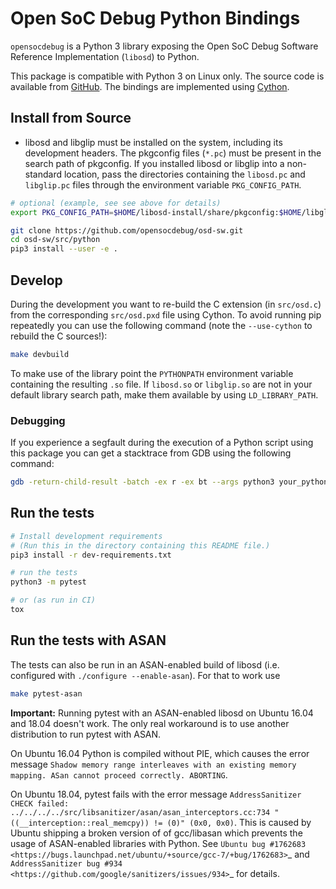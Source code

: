 # Open SoC Debug Python Bindings

`opensocdebug` is a Python 3 library exposing the Open SoC Debug Software Reference Implementation (`libosd`) to Python.

This package is compatible with Python 3 on Linux only.
The source code is available from [GitHub](https://github.com/opensocdebug/osd-sw/tree/master/src/python).
The bindings are implemented using [Cython](https://cython.org/).

## Install from Source

- libosd and libglip must be installed on the system, including its development headers.
  The pkgconfig files (`*.pc`) must be present in the search path of pkgconfig.
  If you installed libosd or libglip into a non-standard location, pass the directories containing the `libosd.pc` and `libglip.pc` files through the environment variable `PKG_CONFIG_PATH`.

```sh
# optional (example, see see above for details)
export PKG_CONFIG_PATH=$HOME/libosd-install/share/pkgconfig:$HOME/libglip-install/lib/pkgconfig:$PKG_CONFIG_PATH

git clone https://github.com/opensocdebug/osd-sw.git
cd osd-sw/src/python
pip3 install --user -e .
```

## Develop

During the development you want to re-build the C extension (in `src/osd.c`) from the corresponding `src/osd.pxd` file using Cython.
To avoid running pip repeatedly you can use the following command (note the `--use-cython` to rebuild the C sources!):

```sh
make devbuild
```

To make use of the library point the `PYTHONPATH` environment variable containing the resulting `.so` file.
If `libosd.so` or `libglip.so` are not in your default library search path, make them available by using `LD_LIBRARY_PATH`.

### Debugging

If you experience a segfault during the execution of a Python script using this package you can get a stacktrace from GDB using the following command:

```sh
gdb -return-child-result -batch -ex r -ex bt --args python3 your_python_code.py
```

## Run the tests

```sh
# Install development requirements
# (Run this in the directory containing this README file.)
pip3 install -r dev-requirements.txt

# run the tests
python3 -m pytest

# or (as run in CI)
tox
```

## Run the tests with ASAN

The tests can also be run in an ASAN-enabled build of libosd (i.e. configured with `./configure --enable-asan`).
For that to work use

```sh
make pytest-asan
```

**Important:**
Running pytest with an ASAN-enabled libosd on Ubuntu 16.04 and 18.04 doesn't work.
The only real workaround is to use another distribution to run pytest with ASAN.

On Ubuntu 16.04 Python is compiled without PIE, which causes the error message `Shadow memory range interleaves with an existing memory mapping. ASan cannot proceed correctly. ABORTING`.

On Ubuntu 18.04, pytest fails with the error message `AddressSanitizer CHECK failed: ../../../../src/libsanitizer/asan/asan_interceptors.cc:734 "((__interception::real_memcpy)) != (0)" (0x0, 0x0)`.
This is caused by Ubuntu shipping a broken version of of gcc/libasan which prevents the usage of ASAN-enabled libraries with Python.
See `Ubuntu bug #1762683 <https://bugs.launchpad.net/ubuntu/+source/gcc-7/+bug/1762683>`_ and `AddressSanitizer bug #934 <https://github.com/google/sanitizers/issues/934>`_ for details.
